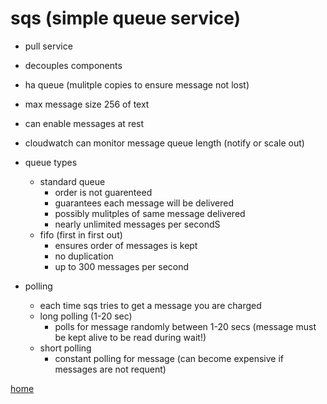 # sqs (simple queue service)

- pull service
- decouples components
- ha queue (mulitple copies to ensure message not lost)
- max message size 256 of text
- can enable messages at rest
- cloudwatch can monitor message queue length (notify or scale out)

- queue types
  - standard queue
    - order is not guarenteed
    - guarantees each message will be delivered
    - possibly mulitples of same message delivered
    - nearly unlimited messages per secondS
  - fifo (first in first out)
    - ensures order of messages is kept
    - no duplication
    - up to 300 messages per second

- polling
  - each time sqs tries to get a message you are charged
  - long polling (1-20 sec)
    - polls for message randomly between 1-20 secs (message must be kept alive to be read during wait!)  
  - short polling
    - constant polling for message (can become expensive if messages are not requent)
  
[home](../README.md)